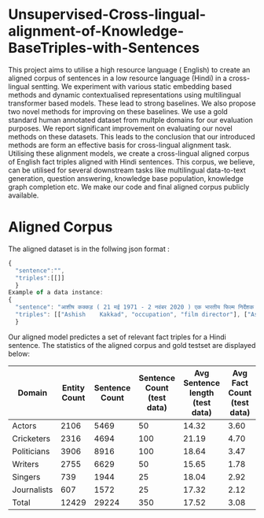 # Unsupervised-Cross-lingual-alignment-of-Knowledge-BaseTriples-with-Sentences
This project aims to utilise a high resource language ( English) to create an aligned corpus of sentences in a low resource language (Hindi) in a cross-lingual sentting.
We experiment with various static embedding based methods and dynamic contextualised representations using multilingual transformer based models. These lead to strong baselines. We also propose two novel methods for improving on these baselines. We use a gold standard human annotated dataset from multple domains for our evaluation purposes. 
We report significant improvement on evaluating our novel methods on these datasets. This leads to the conclusion that our introduced methods are form an effective basis for cross-lingual alignment task. 
Utilising these alignment models, we create a cross-lingual aligned corpus of English fact triples aligned with Hindi sentences. This corpus, we believe, can be utilised for several downstream tasks like multilingual data-to-text generation, question answering, knowledge base population, knowledge graph completion etc.
We make our code and final aligned corpus publicly available. 

# Aligned Corpus
The aligned dataset is in the follwing json format :
```javascript
{
  "sentence":"",
  "triples":[[]]
  }
Example of a data instance: 
{
  "sentence": "आशीष कक्कड़ ( 21 मई 1971 - 2 नवंबर 2020 ) एक भारतीय फिल्म निर्देशक , लेखक , अभिनेता और आवाज कलाकार थे ।",
  "triples": [["Ashish    Kakkad", "occupation", "film director"], ["Ashish Kakkad", "occupation", "actor"], ["Ashish Kakkad", "occupation", "screenwriter"], ["Ashish Kakkad", "occupation", "artist"], ["Ashish Kakkad", "country of citizenship", "India"]]
  }
```

Our aligned model predictes a set of relevant fact triples for a Hindi sentence. The statistics of the aligned corpus and gold testset are displayed below:

Domain  | Entity Count  |  Sentence Count  | Sentence Count (test data)  | Avg Sentence length (test data) |  Avg Fact Count (test data)|
------------- | ------------- | ------------- | ------------- | ------------- | ------------- |
Actors  | 2106  | 5469  | 50  | 14.32  | 3.60  |
Cricketers  | 2316  | 4694  | 100  | 21.19  | 4.70  |
Politicians  | 3906  | 8916  | 100  | 18.64  | 3.47  |
Writers  | 2755  | 6629  | 50  | 15.65  | 1.78  |
Singers  | 739  | 1944  | 25  | 18.04  | 2.92  |
Journalists  | 607  | 1572  | 25  | 17.32  | 2.12  |
Total  | 12429  | 29224  | 350  | 17.52  | 3.08  |
